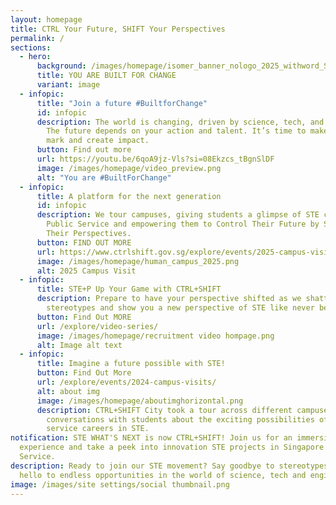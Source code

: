 ```yaml
---
layout: homepage
title: CTRL Your Future, SHIFT Your Perspectives
permalink: /
sections:
  - hero:
      background: /images/homepage/isomer_banner_nologo_2025_withword_Shrink.png
      title: YOU ARE BUILT FOR CHANGE
      variant: image
  - infopic:
      title: "Join a future #BuiltforChange"
      id: infopic
      description: The world is changing, driven by science, tech, and engineering.
        The future depends on your action and talent. It’s time to make your
        mark and create impact.
      button: Find out more
      url: https://youtu.be/6qoA9jz-Vls?si=08Ekzcs_tBgnSlDF
      image: /images/homepage/video_preview.png
      alt: "You are #BuiltForChange"
  - infopic:
      title: A platform for the next generation
      id: infopic
      description: We tour campuses, giving students a glimpse of STE careers in the
        Public Service and empowering them to Control Their Future by Shifting
        Their Perspectives.
      button: FIND OUT MORE
      url: https://www.ctrlshift.gov.sg/explore/events/2025-campus-visits/
      image: /images/homepage/human_campus_2025.png
      alt: 2025 Campus Visit
  - infopic:
      title: STE+P Up Your Game with CTRL+SHIFT
      description: Prepare to have your perspective shifted as we shatter your
        stereotypes and show you a new perspective of STE like never before!
      button: Find Out MORE
      url: /explore/video-series/
      image: /images/homepage/recruitment video hompage.png
      alt: Image alt text
  - infopic:
      title: Imagine a future possible with STE!
      button: Find Out More
      url: /explore/events/2024-campus-visits/
      alt: about img
      image: /images/homepage/aboutimghorizontal.png
      description: CTRL+SHIFT City took a tour across different campuses, sparking
        conversations with students about the exciting possibilities of public
        service careers in STE.
notification: STE WHAT'S NEXT is now CTRL+SHIFT! Join us for an immersive
  experience and take a peek into innovation STE projects in Singapore Public
  Service.
description: Ready to join our STE movement? Say goodbye to stereotypes and
  hello to endless opportunities in the world of science, tech and engineering.
image: /images/site settings/social thumbnail.png
---
```


